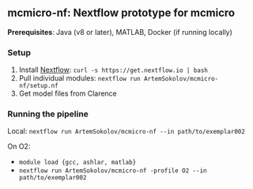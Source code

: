 ## mcmicro-nf: Nextflow prototype for mcmicro

**Prerequisites**: Java (v8 or later), MATLAB, Docker (if running locally)

### Setup

1. Install [Nextflow](https://www.nextflow.io/): `curl -s https://get.nextflow.io | bash`
2. Pull individual modules: `nextflow run ArtemSokolov/mcmicro-nf/setup.nf`
3. Get model files from Clarence

### Running the pipeline

Local: `nextflow run ArtemSokolov/mcmicro-nf --in path/to/exemplar002`

On O2:

- `module load {gcc, ashlar, matlab}`
- `nextflow run ArtemSokolov/mcmicro-nf -profile O2 --in path/to/exemplar002`
